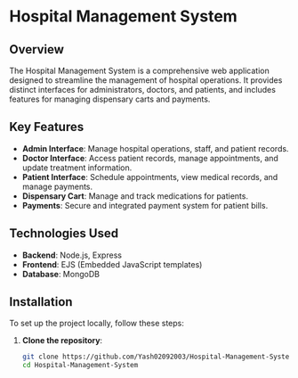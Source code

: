 # Hospital Management System

## Overview

The Hospital Management System is a comprehensive web application designed to streamline the management of hospital operations. It provides distinct interfaces for administrators, doctors, and patients, and includes features for managing dispensary carts and payments.

## Key Features

- **Admin Interface**: Manage hospital operations, staff, and patient records.
- **Doctor Interface**: Access patient records, manage appointments, and update treatment information.
- **Patient Interface**: Schedule appointments, view medical records, and manage payments.
- **Dispensary Cart**: Manage and track medications for patients.
- **Payments**: Secure and integrated payment system for patient bills.

## Technologies Used

- **Backend**: Node.js, Express
- **Frontend**: EJS (Embedded JavaScript templates)
- **Database**: MongoDB

## Installation

To set up the project locally, follow these steps:

1. **Clone the repository**:
   ```bash
   git clone https://github.com/Yash02092003/Hospital-Management-System.git
   cd Hospital-Management-System
